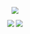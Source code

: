  <p align="center">
  <a href="https://github.com/DenverCoder1/readme-typing-svg"><img src="https://readme-typing-svg.herokuapp.com?lines=Hi,+I'm+job+mbugua.;I'm+a+python+developer.;full stack+developer.;cloud+developer.; student ;&center=true&width=500&height=50"></a>
</p>

<p>
<div align="center" target="_blank">
  <img src="https://img.shields.io/twitter/follow/Mbugua_Nganga1?style=social">
  <img src="https://img.shields.io/github/followers/mbugua97?style=social">    
  </a>
</div>
</p>
